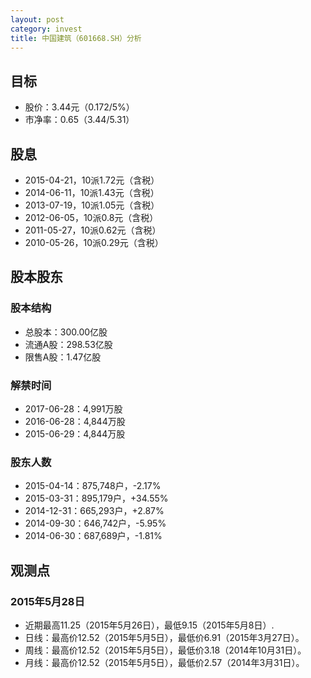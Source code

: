 ```yaml
---
layout: post
category: invest
title: 中国建筑（601668.SH）分析
---
```


## 目标 ##

- 股价：3.44元（0.172/5%）
- 市净率：0.65（3.44/5.31）

## 股息 ##

- 2015-04-21，10派1.72元（含税）
- 2014-06-11，10派1.43元（含税）
- 2013-07-19，10派1.05元（含税）
- 2012-06-05，10派0.8元（含税）
- 2011-05-27，10派0.62元（含税）
- 2010-05-26，10派0.29元（含税）

## 股本股东 ##

### 股本结构 ###

- 总股本：300.00亿股
- 流通A股：298.53亿股
- 限售A股：1.47亿股

### 解禁时间 ###

- 2017-06-28：4,991万股
- 2016-06-28：4,844万股
- 2015-06-29：4,844万股

### 股东人数 ###

- 2015-04-14：875,748户，-2.17%
- 2015-03-31：895,179户，+34.55%
- 2014-12-31：665,293户，+2.87%
- 2014-09-30：646,742户，-5.95%
- 2014-06-30：687,689户，-1.81%

## 观测点 ##

### 2015年5月28日 ###

- 近期最高11.25（2015年5月26日），最低9.15（2015年5月8日）.
- 日线：最高价12.52（2015年5月5日），最低价6.91（2015年3月27日）。
- 周线：最高价12.52（2015年5月5日），最低价3.18（2014年10月31日）。
- 月线：最高价12.52（2015年5月5日），最低价2.57（2014年3月31日）。
